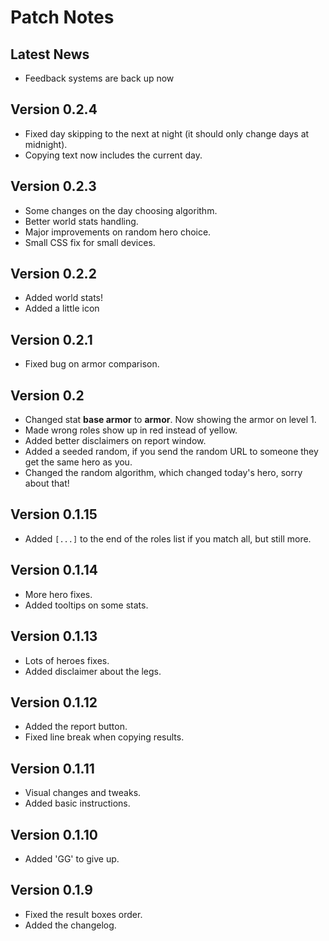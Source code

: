 # Patch Notes

## Latest News
- Feedback systems are back up now

## Version 0.2.4
- Fixed day skipping to the next at night (it should only change days at midnight).
- Copying text now includes the current day.

## Version 0.2.3
- Some changes on the day choosing algorithm.
- Better world stats handling.
- Major improvements on random hero choice.
- Small CSS fix for small devices.

## Version 0.2.2
- Added world stats!
- Added a little icon

## Version 0.2.1
- Fixed bug on armor comparison.

## Version 0.2
- Changed stat **base armor** to **armor**. Now showing the armor on level 1.
- Made wrong roles show up in red instead of yellow.
- Added better disclaimers on report window.
- Added a seeded random, if you send the random URL to someone they get the same hero as you.
- Changed the random algorithm, which changed today's hero, sorry about that!

## Version 0.1.15
- Added `[...]` to the end of the roles list if you match all, but still more.

## Version 0.1.14
- More hero fixes.
- Added tooltips on some stats.

## Version 0.1.13
- Lots of heroes fixes.
- Added disclaimer about the legs.

## Version 0.1.12
- Added the report button.
- Fixed line break when copying results.

## Version 0.1.11
- Visual changes and tweaks.
- Added basic instructions.

## Version 0.1.10
- Added 'GG' to give up.

## Version 0.1.9
- Fixed the result boxes order.
- Added the changelog.